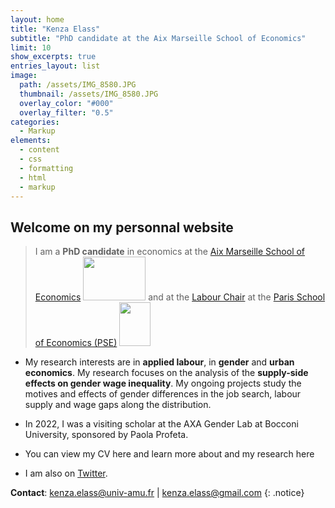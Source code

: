 ```yaml
---
layout: home
title: "Kenza Elass"
subtitle: "PhD candidate at the Aix Marseille School of Economics"
limit: 10
show_excerpts: true
entries_layout: list
image: 
  path: /assets/IMG_8580.JPG
  thumbnail: /assets/IMG_8580.JPG
  overlay_color: "#000"
  overlay_filter: "0.5"
categories:
  - Markup
elements:
  - content
  - css
  - formatting
  - html
  - markup  
---
```


## Welcome on my personnal website

> I am a **PhD candidate** in economics at the [Aix Marseille School of Economics](https://www.amse-aixmarseille.fr/en/members/elass)  <img src="https://user-images.githubusercontent.com/47663697/204860013-a02021b6-32d1-4e85-8696-f0c746508ed3.png" width="100" height="70">   and at the [Labour Chair](https://www.parisschoolofeconomics.eu/fr/programme-partenarial/chaires/chaire-travail/) at the [Paris School of Economics (PSE)](https://www.parisschoolofeconomics.eu/fr/programme-partenarial/chaires/chaire-travail/doctorants/) <img src="https://user-images.githubusercontent.com/47663697/204859845-4e7ee211-1020-4452-93ae-98c7c5ed9d2d.png" width="50" height="70">

* My research interests are in **applied labour**, in **gender** and **urban economics**. My research focuses on the analysis of the **supply-side effects on gender wage inequality**. My ongoing projects study the motives and effects of gender differences in the job search, labour supply and wage gaps along the distribution.

* In 2022, I was a visiting scholar at the AXA Gender Lab at Bocconi University, sponsored by Paola Profeta.

* You can view my CV here and learn more about and my research here

* I am also on [Twitter](https://twitter.com/ElassKenza).

<i class="fa fa-envelope"></i> **Contact**: kenza.elass@univ-amu.fr | kenza.elass@gmail.com 
{: .notice}

